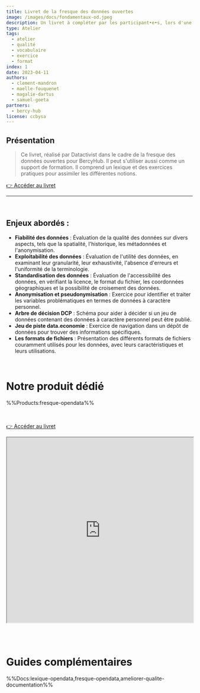 ```yaml
---
title: Livret de la fresque des données ouvertes
image: /images/docs/fondamentaux-od.jpeg
description: Un livret à compléter par les participant•e•s, lors d'une fresque des données ouvertes
type: Atelier
tags:
  - atelier
  - qualité
  - vocabulaire
  - exercice
  - format
index: 1
date: 2023-04-11
authors:
  - clement-mandron
  - maelle-fouquenet
  - magalie-dartus
  - samuel-goeta
partners:
  - bercy-hub
license: ccbysa
--- 
```


## Présentation

> Ce livret, réalisé par Datactivist dans le cadre de la fresque des données ouvertes pour BercyHub. Il peut s'utiliser aussi comme un support de formation. Il comprend un lexique et des exercices pratiques pour assimiler les différentes notions.

<a href="https://docs.google.com/presentation/d/1PPRt0fERgr-2W-vLW2r3Jao_2mSuEfvGGez1AQY9e98/preview?slide=id.g1949e2873d4_0_3" class="customButton">👉 Accéder au livret</a>

---

<br/>

## Enjeux abordés :

- **Fiabilité des données** : Évaluation de la qualité des données sur divers aspects, tels que la spatialité, l'historique, les métadonnées et l'anonymisation.
- **Exploitabilité des données** : Évaluation de l'utilité des données, en examinant leur granularité, leur exhaustivité, l'absence d'erreurs et l'uniformité de la terminologie.
- **Standardisation des données** : Évaluation de l'accessibilité des données, en vérifiant la licence, le format du fichier, les coordonnées géographiques et la possibilité de croisement des données.
- **Anonymisation et pseudonymisation** : Exercice pour identifier et traiter les variables problématiques en termes de données à caractère personnel.
- **Arbre de décision DCP** : Schéma pour aider à décider si un jeu de données contenant des données à caractère personnel peut être publié.
- **Jeu de piste data.economie** : Exercice de navigation dans un dépôt de données pour trouver des informations spécifiques.
- **Les formats de fichiers** : Présentation des différents formats de fichiers couramment utilisés pour les données, avec leurs caractéristiques et leurs utilisations.

<br/>

# Notre produit dédié

%%Products:fresque-opendata%%

<br/>

<a href="https://docs.google.com/presentation/d/1PPRt0fERgr-2W-vLW2r3Jao_2mSuEfvGGez1AQY9e98/preview?slide=id.g1949e2873d4_0_3" class="customButton">👉 Accéder au livret</a>

<div class="responsiveIframe">
  <iframe
    width="100%"
    height="500"
    src="https://docs.google.com/presentation/d/1PPRt0fERgr-2W-vLW2r3Jao_2mSuEfvGGez1AQY9e98/preview?slide=id.g1949e2873d4_0_3">
  </iframe>
</div>

<br></br>

# Guides complémentaires

%%Docs:lexique-opendata,fresque-opendata,ameliorer-qualite-documentation%%
